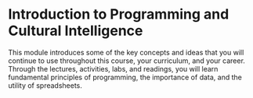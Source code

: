 # Introduction to Programming and Cultural Intelligence

This module introduces some of the key concepts and ideas that you will continue
to use throughout this course, your curriculum, and your career. Through the
lectures, activities, labs, and readings, you will learn fundamental principles
of programming, the importance of data, and the utility of spreadsheets.

